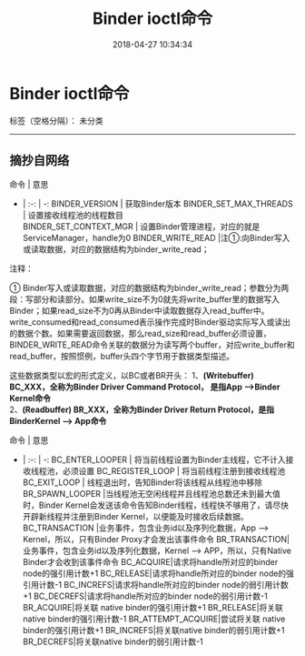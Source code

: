 ﻿---
layout: post
title: "Binder ioctl命令"
date: 2018-04-27 10:34:34
comments: true
categories: 

---
# Binder ioctl命令

标签（空格分隔）： 未分类

---
## 摘抄自网络 ##

命令 | 意思 
- | :-: | -: 
BINDER_VERSION | 获取Binder版本
BINDER_SET_MAX_THREADS | 设置接收线程池的线程数目  
BINDER_SET_CONTEXT_MGR | 设置Binder管理进程，对应的就是ServiceManager，handle为0 
BINDER_WRITE_READ     |注①:向Binder写入或读取数据，对应的数据结构为binder_write_read；



注释：   

 ① Binder写入或读取数据，对应的数据结构为binder_write_read；参数分为两段：写部分和读部分。如果write_size不为0就先将write_buffer里的数据写入Binder；如果read_size不为0再从Binder中读取数据存入read_buffer中。write_consumed和read_consumed表示操作完成时Binder驱动实际写入或读出的数据个数。如果需要返回数据，那么read_size和read_buffer必须设置，BINDER_WRITE_READ命令关联的数据分为读写两个buffer，对应write_buffer和read_buffer，按照惯例，buffer头四个字节用于数据类型描述。
 
 这些数据类型以宏的形式定义，以BC或者BR开头：
1、**(Writebuffer) BC_XXX，全称为Binder Driver Command Protocol， 是指App –>Binder Kernel命令**    
2、**(Readbuffer) BR_XXX，全称为Binder Driver Return Protocol，是指BinderKernel –> App命令** 


命令 | 意思 
- | :-: | -: 
BC_ENTER_LOOPER | 将当前线程设置为Binder主线程，它不计入接收线程池，必须设置
BC_REGISTER_LOOP | 将当前线程注册到接收线程池  
BC_EXIT_LOOP | 线程退出时，告知Binder将该线程从线程池中移除 
BR_SPAWN_LOOPER |当线程池无空闲线程并且线程池总数还未到最大值时，Binder Kernel会发送该命令告知Binder线程，线程快不够用了，请尽快开辟新线程并注册到Binder Kernel，以便能及时接收后续数据。
BC_TRANSACTION |业务事件，包含业务id以及序列化数据，App –> Kernel，所以，只有Binder Proxy才会发出该事件命令
BR_TRANSACTION|业务事件，包含业务id以及序列化数据，Kernel –> APP，所以，只有Native Binder才会收到该事件命令
BC_ACQUIRE|请求将handle所对应的binder node的强引用计数+1
BC_RELEASE|请求将handle所对应的binder node的强引用计数-1
BC_INCREFS|请求将handle所对应的binder node的弱引用计数+1
BC_DECREFS|请求将handle所对应的binder node的弱引用计数-1
BR_ACQUIRE|将关联 native binder的强引用计数+1
BR_RELEASE|将关联 native binder的强引用计数-1
BR_ATTEMPT_ACQUIRE|尝试将关联 native binder的强引用计数+1
BR_INCREFS|将关联native binder的弱引用计数+1
BR_DECREFS|将关联native binder的弱引用计数-1

